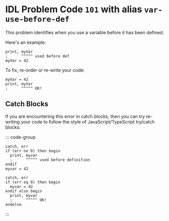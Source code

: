 # IDL Problem Code `101` with alias `var-use-before-def`

<!--@include: ./severity/execution_error.md-->

This problem identifies when you use a variable before it has been defined.

Here's an example:

```idl
print, myVar
;      ^^^^^ used before def
myVar = 42
```

To fix, re-order or re-write your code:

```idl
myVar = 42
print, myVar
;      ^^^^^ OK!
```

## Catch Blocks

If you are encountering this error in catch blocks, then you can try re-writing your code to follow the style of JavaScript/TypeScript try/catch blocks:

::: code-group

```idl{3,4} [Before]
catch, err
if (err ne 0) then begin
  print, myvar
  ;      ^^^^^ used before definition
endif
myvar = 42
```

```idl{5,6} [After]
catch, err
if (err eq 0) then begin
  myvar = 42
endif else begin
  print, myvar
  ;      ^^^^^ OK!
endelse
```

:::
